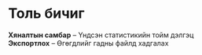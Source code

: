 # Толь бичиг

**Хяналтын самбар** – Үндсэн статистикийн тойм дэлгэц  
**Экспортлох** – Өгөгдлийг гадны файлд хадгалах  

